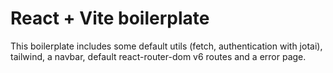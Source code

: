 # React + Vite boilerplate

This boilerplate includes some default utils (fetch, authentication with jotai), tailwind, a navbar, default react-router-dom v6 routes and a error page.